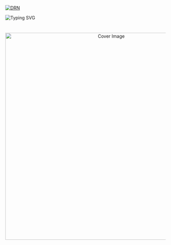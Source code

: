  [![DRN](https://img.shields.io/static/v1?label=𝖵𝖤𝖭𝖮𝖬&❤️&message=𝖣𝖠𝖱𝖲𝖧𝖴&color=white)](https://telegram.me/vdmoviez)
 

 ![Typing SVG](https://readme-typing-svg.herokuapp.com/?lines=𝖧𝗂👋🏻+𝖨'𝗆+𝖵𝖾𝗇𝗈𝗆+𝖣𝖺𝗋𝗌𝗁𝗎!)
</p>

<h1 align="center"></h1>
<p align="center"> 
  <img src="https://telegra.ph/file/a1489375c10e1f70156e0.jpg" alt="Cover Image" width="650">
  </a>
<!---
Maddasbot/Maddasbot is a ✨ special ✨ repository because its `README.md` (this file) appears on your GitHub profile.
You can click the Preview link to take a look at your changes.
--->
